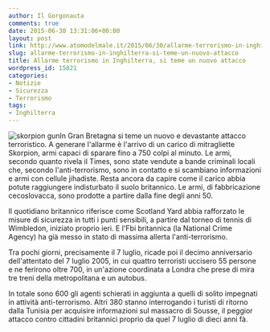 ```yaml
---
author: Il Gorgonauta
comments: true
date: 2015-06-30 13:31:06+00:00
layout: post
link: http://www.atomodelmale.it/2015/06/30/allarme-terrorismo-in-inghilterra-si-teme-un-nuovo-attacco/
slug: allarme-terrorismo-in-inghilterra-si-teme-un-nuovo-attacco
title: Allarme terrorismo in Inghilterra, si teme un nuovo attacco
wordpress_id: 15821
categories:
- Notizie
- Sicurezza
- Terrorismo
tags:
- Inghilterra
---
```


![skorpion gun](http://www.atomodelmale.it/wp-content/uploads/2015/06/skorpion-gun-300x190.jpg)In Gran Bretagna si teme un nuovo e devastante attacco terroristico. A generare l'allarme è l'arrivo di un carico di mitragliette Skorpion, armi capaci di sparare fino a 750 colpi al minuto. Le armi, secondo quanto rivela il Times, sono state vendute a bande criminali locali che, secondo l'anti-terrorismo, sono in contatto e si scambiano informazioni e armi con cellule jihadiste. Resta ancora da capire come il carico abbia potute raggiungere indisturbato il suolo britannico. Le armi, di fabbricazione cecoslovacca, sono prodotte a partire dalla fine degli anni 50.

Il quotidiano britannico riferisce come Scotland Yard abbia rafforzato le misure di sicurezza in tutti i punti sensibili, a partire dal torneo di tennis di Wimbledon, iniziato proprio ieri. E l'Fbi britannica (la National Crime Agency) ha già messo in stato di massima allerta l'anti-terrorismo.


Tra pochi giorni, precisamente il 7 luglio, ricade poi il decimo anniversario dell'attentato del 7 luglio 2005, in cui quattro terroristi uccisero 55 persone e ne ferirono oltre 700, in un'azione coordinata a Londra che prese di mira tre treni della metropolitana e un autobus.

In totale sono 600 gli agenti schierati in aggiunta a quelli di solito impegnati in attività anti-terrorismo. Altri 380 stanno interrogando i turisti di ritorno dalla Tunisia per acquisire informazioni sul massacro di Sousse, il peggior attacco contro cittadini britannici proprio da quel 7 luglio di dieci anni fà.
